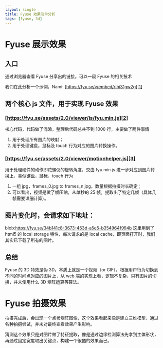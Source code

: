 ```yaml
---
layout: single
title: Fyuse 效果简单分析
tags: [fyuse, 3d]
---
```

# Fyuse 展示效果

## 入口
通过浏览器查看 Fyuse 分享出的链接，可以一窥 Fyuse 的相关技术

我们在此分析一个示例，Nami: [https://fyu.se/v/embed/rlhi31gw2g][1]

## 两个核心 js 文件，用于实现 Fyuse 效果

### [https://fyu.se/assets/2.0/viewer/js/fyu.min.js][2]
核心代码，代码做了混淆，整理后代码总共不到 1000 行，主要做了两件事情

1. 用于处理所有图片的映射；
2. 用于处理键盘，鼠标及 touch 行为对应的图片转换操作。

### [https://fyu.se/assets/2.0/viewer/motionhelper.js][3]
用于处理硬件的动作即陀螺仪的旋转角度，交由 fyu.min.js 进一步对应到图片转换上，类似键盘，鼠标，touch 行为

1. 一组 jpg，frames\_0.jpg to frames\_n.jpg，数量根据拍摄时长确定；
2. 可以看出，视频是做了帧压缩，从单秒的 25 帧，提取出了特定几帧（具体几帧需要详细计算）。

## 图片变化时，会请求如下地址：
blob:https://fyu.se/34b141c8-3673-453d-a5e5-b354964f994b
这里用到了 html5 的 local storage 特性，每次请求的是 local cache，即页面打开时，我们其实已下载了所有的图片。

## 总结
Fyuse 的 3D 特效是伪 3D，本质上就是一个视频（or GIF），根据用户行为切换到不同的时间点对应的图片上，从 web 端的实现上看，逻辑不复杂，只有图片的切换，并未使用什么 3D 矩阵运算等算法。

# Fyuse 拍摄效果
拍摄完成后，会出现一个点状矩阵图像，这个效果看起来像是建立三维模型，通过各种拍摄尝试，并未对最终查看效果产生影响。

猜测这个效果只是对图片做了特征提取，像是通过边缘检测算法先拿到主体形状，再通过固定宽度取出关键点，构建一个很酷的效果而已。

[1]:	https://fyu.se/v/embed/rlhi31gw2g
[2]:	https://fyu.se/assets/2.0/viewer/js/fyu.min.js
[3]:	https://fyu.se/assets/2.0/viewer/motionhelper.js